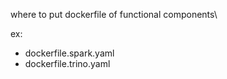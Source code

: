 where to put dockerfile of functional components\

ex:
- dockerfile.spark.yaml
- dockerfile.trino.yaml
